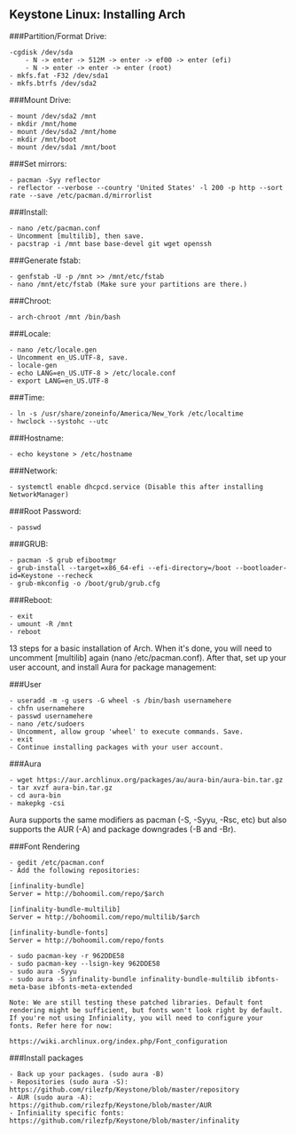 Keystone Linux: Installing Arch
---

###Partition/Format Drive:
	
  	-cgdisk /dev/sda
		- N -> enter -> 512M -> enter -> ef00 -> enter (efi)
		- N -> enter -> enter -> enter (root)
	- mkfs.fat -F32 /dev/sda1
	- mkfs.btrfs /dev/sda2

###Mount Drive:

	- mount /dev/sda2 /mnt
	- mkdir /mnt/home
	- mount /dev/sda2 /mnt/home
	- mkdir /mnt/boot
	- mount /dev/sda1 /mnt/boot
	
###Set mirrors:

	- pacman -Syy reflector
	- reflector --verbose --country 'United States' -l 200 -p http --sort rate --save /etc/pacman.d/mirrorlist
	
###Install:
	
	- nano /etc/pacman.conf
	- Uncomment [multilib], then save.
	- pacstrap -i /mnt base base-devel git wget openssh
	
###Generate fstab:

	- genfstab -U -p /mnt >> /mnt/etc/fstab
	- nano /mnt/etc/fstab (Make sure your partitions are there.)
	
###Chroot:

	- arch-chroot /mnt /bin/bash
	
###Locale:

	- nano /etc/locale.gen
	- Uncomment en_US.UTF-8, save.
	- locale-gen
	- echo LANG=en_US.UTF-8 > /etc/locale.conf
	- export LANG=en_US.UTF-8
	
###Time:

	- ln -s /usr/share/zoneinfo/America/New_York /etc/localtime
	- hwclock --systohc --utc

###Hostname:

	- echo keystone > /etc/hostname
	
###Network:

	- systemctl enable dhcpcd.service (Disable this after installing NetworkManager)

###Root Password:

	- passwd
	
###GRUB:

	- pacman -S grub efibootmgr
	- grub-install --target=x86_64-efi --efi-directory=/boot --bootloader-id=Keystone --recheck
	- grub-mkconfig -o /boot/grub/grub.cfg
	
###Reboot:

	- exit
	- umount -R /mnt
	- reboot
	
13 steps for a basic installation of Arch. When it's done, you will need to uncomment [multilib] again (nano /etc/pacman.conf). After that, set up your user account, and install Aura for package management:

###User

	- useradd -m -g users -G wheel -s /bin/bash usernamehere
	- chfn usernamehere
	- passwd usernamehere
	- nano /etc/sudoers
	- Uncomment, allow group 'wheel' to execute commands. Save.
	- exit
	- Continue installing packages with your user account.

###Aura

	- wget https://aur.archlinux.org/packages/au/aura-bin/aura-bin.tar.gz
	- tar xvzf aura-bin.tar.gz
	- cd aura-bin
	- makepkg -csi
	
Aura supports the same modifiers as pacman (-S, -Syyu, -Rsc, etc) but also supports the AUR (-A) and package downgrades (-B and -Br).

###Font Rendering

	- gedit /etc/pacman.conf
	- Add the following repositories:
	
	[infinality-bundle]
	Server = http://bohoomil.com/repo/$arch

	[infinality-bundle-multilib]
	Server = http://bohoomil.com/repo/multilib/$arch

	[infinality-bundle-fonts]
	Server = http://bohoomil.com/repo/fonts
	
	- sudo pacman-key -r 962DDE58
	- sudo pacman-key --lsign-key 962DDE58
	- sudo aura -Syyu
	- sudo aura -S infinality-bundle infinality-bundle-multilib ibfonts-meta-base ibfonts-meta-extended
	
	Note: We are still testing these patched libraries. Default font rendering might be sufficient, but fonts won't look right by default. If you're not using Infiniality, you will need to configure your fonts. Refer here for now:

	https://wiki.archlinux.org/index.php/Font_configuration

###Install packages
	
	- Back up your packages. (sudo aura -B)
	- Repositories (sudo aura -S): https://github.com/rilezfp/Keystone/blob/master/repository
	- AUR (sudo aura -A): https://github.com/rilezfp/Keystone/blob/master/AUR
	- Infiniality specific fonts: https://github.com/rilezfp/Keystone/blob/master/infinality

	
	
	
